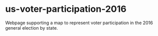 # us-voter-participation-2016
Webpage supporting a map to represent voter participation in the 2016 general election by state.
